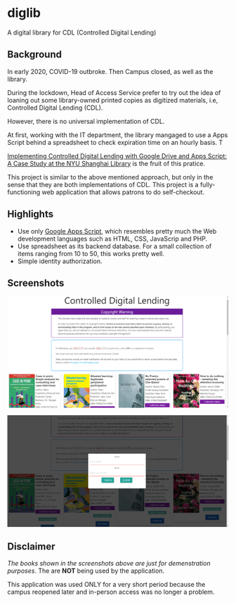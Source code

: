 # diglib
A digital library for CDL (Controlled Digital Lending)

## Background
In early 2020, COVID-19 outbroke. Then Campus closed, as well as the library. 

During the lockdown, Head of Access Service prefer to try out the idea of loaning out some library-owned printed copies as digitized materials, i.e, Controlled Digital Lending (CDL).

However, there is no universal implementation of CDL. 

At first, working with the IT department, the library mangaged to use a Apps Script behind a spreadsheet to check expiration time on an hourly basis. T

[Implementing Controlled Digital Lending with Google Drive and Apps Script: A Case Study at the NYU Shanghai Library](https://doi.org/10.23974/ijol.2021.vol6.1.193) is the fruit of this pratice.

This project is similar to the above mentioned approach, but only in the sense that they are both implementations of CDL. This project is a fully-functioning web application that allows patrons to do self-checkout.


## Highlights
- Use only [Google Apps Script](https://developers.google.com/apps-script), which resembles pretty much the Web development languages such as HTML, CSS, JavaScrip and PHP.
- Use spreadsheet as its backend database. For a small collection of items ranging from 10 to 50, this works pretty well. 
- Simple identity authorization. 

## Screenshots
![Homepage](https://github.com/Linerre/diglib/blob/master/CDL-2.png)

![user loan](https://github.com/Linerre/diglib/blob/master/cdl-1.png)

## Disclaimer
*The books shown in the screenshots above are just for demenstration purposes*.
The are **NOT** being used by the application. 

This application was used ONLY for a very short period because the campus reopened later and in-person access was no longer a problem.  
